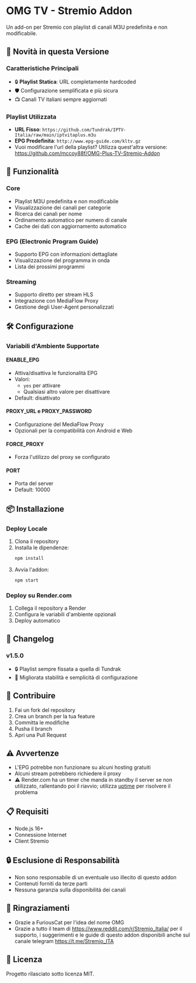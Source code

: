 # OMG TV - Stremio Addon

Un add-on per Stremio con playlist di canali M3U predefinita e non modificabile.

## 🚀 Novità in questa Versione

### Caratteristiche Principali
- 🔒 **Playlist Statica**: URL completamente hardcoded
- 🛡️ Configurazione semplificata e più sicura
- 📺 Canali TV italiani sempre aggiornati

### Playlist Utilizzata
- **URL Fisso**: `https://github.com/Tundrak/IPTV-Italia/raw/main/iptvitaplus.m3u`
- **EPG Predefinita**: `http://www.epg-guide.com/kltv.gz`
- Vuoi modificare l'url della playlist? Utilizza quest'altra versione: https://github.com/mccoy88f/OMG-Plus-TV-Stremio-Addon
  
## 🌟 Funzionalità 

### Core
- Playlist M3U predefinita e non modificabile
- Visualizzazione dei canali per categorie
- Ricerca dei canali per nome
- Ordinamento automatico per numero di canale
- Cache dei dati con aggiornamento automatico

### EPG (Electronic Program Guide)
- Supporto EPG con informazioni dettagliate
- Visualizzazione del programma in onda
- Lista dei prossimi programmi

### Streaming
- Supporto diretto per stream HLS
- Integrazione con MediaFlow Proxy
- Gestione degli User-Agent personalizzati

## 🛠️ Configurazione

### Variabili d'Ambiente Supportate

#### ENABLE_EPG
- Attiva/disattiva le funzionalità EPG
- Valori: 
  - `yes` per attivare 
  - Qualsiasi altro valore per disattivare
- Default: disattivato

#### PROXY_URL e PROXY_PASSWORD
- Configurazione del MediaFlow Proxy
- Opzionali per la compatibilità con Android e Web

#### FORCE_PROXY
- Forza l'utilizzo del proxy se configurato

#### PORT
- Porta del server
- Default: 10000

## 📦 Installazione

### Deploy Locale
1. Clona il repository
2. Installa le dipendenze:
   ```bash
   npm install
   ```
3. Avvia l'addon:
   ```bash
   npm start
   ```

### Deploy su Render.com
1. Collega il repository a Render
2. Configura le variabili d'ambiente opzionali
3. Deploy automatico

## 🔄 Changelog

### v1.5.0
- 🔒 Playlist sempre fissata a quella di Tundrak
- 🚀 Migliorata stabilità e semplicità di configurazione

## 🤝 Contribuire
1. Fai un fork del repository
2. Crea un branch per la tua feature
3. Committa le modifiche
4. Pusha il branch
5. Apri una Pull Request

## ⚠️ Avvertenze
- L'EPG potrebbe non funzionare su alcuni hosting gratuiti
- Alcuni stream potrebbero richiedere il proxy
- ⚠️ Render.com ha un timer che manda in standby il server se non utilizzato, rallentando poi il riavvio; utilizza [uptime](https://uptimerobot.com/) per risolvere il problema

## 📋 Requisiti
- Node.js 16+
- Connessione Internet
- Client Stremio

## 🔒 Esclusione di Responsabilità
- Non sono responsabile di un eventuale uso illecito di questo addon
- Contenuti forniti da terze parti
- Nessuna garanzia sulla disponibilità dei canali

## 👏 Ringraziamenti
- Grazie a FuriousCat per l'idea del nome OMG
- Grazie a tutto il team di https://www.reddit.com/r/Stremio_Italia/ per il supporto, i suggerimenti e le guide di questo addon disponibili anche sul canale telegram https://t.me/Stremio_ITA

## 📜 Licenza
Progetto rilasciato sotto licenza MIT.

